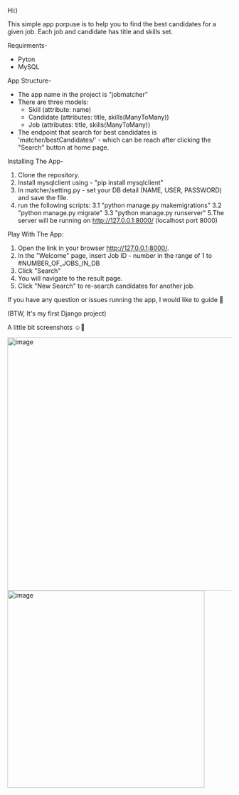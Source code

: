 Hi:) 

This simple app porpuse is to help you to find the best candidates for a given job.
Each job and candidate has title and skills set.


Requirments-
- Pyton 
- MySQL 

App Structure- 
- The app name in the project is "jobmatcher"
- There are three models:
  - Skill (attribute: name) 
  - Candidate (attributes: title, skills(ManyToMany))
  - Job (attributes: title, skills(ManyToMany))
- The endpoint that search for best candidates is 'matcher/bestCandidates/' - which can be reach after clicking the "Search" button at home page.

Installing The App-

1. Clone the repository.
2. Install mysqlclient using - "pip install mysqlclient"
3. In matcher/setting.py - set your DB detail (NAME, USER, PASSWORD) and save the file.
4. run the following scripts:
  3.1 "python manage.py makemigrations"
  3.2 "python manage.py migrate"
  3.3 "python manage.py runserver"
5.The server will be running on http://127.0.0.1:8000/ (localhost port 8000)


Play With The App:

1. Open the link in your browser http://127.0.0.1:8000/.
2. In the "Welcome" page, insert Job ID - number in the range of 1 to #NUMBER_OF_JOBS_IN_DB 
3. Click "Search" 
4. You will navigate to the result page. 
5. Click "New Search" to re-search candidates for another job.

If you have any question or issues running the app, I would like to guide 🙂

(BTW, It's my first Django project)


A little bit screenshots ☺️🎉

<img width="569" alt="image" src="https://user-images.githubusercontent.com/62885985/170815785-afdafaae-c8b6-40a7-b521-1e7097e1ed8f.png">


<img width="443" alt="image" src="https://user-images.githubusercontent.com/62885985/170815795-4ee39583-e300-4a78-8173-2b296e77bb7a.png">


